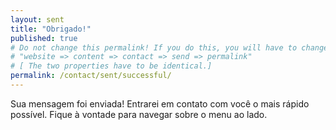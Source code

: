 ```yaml
---
layout: sent
title: "Obrigado!"
published: true
# Do not change this permalink! If you do this, you will have to change the "_data/data.yml" file in the
# "website => content => contact => send => permalink"
# [ The two properties have to be identical.]
permalink: /contact/sent/successful/
---
```


Sua mensagem foi enviada! Entrarei em contato com você o mais rápido possível. Fique à vontade para navegar sobre o menu ao lado.
